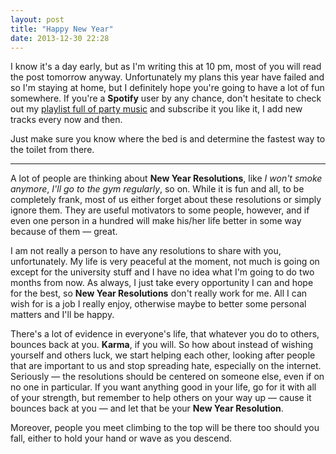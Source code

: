 ```yaml
---
layout: post
title: "Happy New Year"
date: 2013-12-30 22:28
---
```


I know it's a day early, but as I'm writing this at 10 pm, most of you will read the post tomorrow anyway. Unfortunately my plans this year have failed and so I'm staying at home, but I definitely hope you're going to have a lot of fun somewhere. If you're a **Spotify** user by any chance, don't hesitate to check out my [playlist full of party music](http://open.spotify.com/user/lojewski/playlist/1ddI5eJymCrcAtTKMmy46J) and subscribe it you like it, I add new tracks every now and then.

Just make sure you know where the bed is and determine the fastest way to the toilet from there.

---

A lot of people are thinking about **New Year Resolutions**, like *I won't smoke anymore*, *I'll go to the gym regularly*, so on. While it is fun and all, to be completely frank, most of us either forget about these resolutions or simply ignore them. They are useful motivators to some people, however, and if even one person in a hundred will make his/her life better in some way because of them — great.

I am not really a person to have any resolutions to share with you, unfortunately. My life is very peaceful at the moment, not much is going on except for the university stuff and I have no idea what I'm going to do two months from now. As always, I just take every opportunity I can and hope for the best, so **New Year Resolutions** don't really work for me. All I can wish for is a job I really enjoy, otherwise maybe to better some personal matters and I'll be happy.

There's a lot of evidence in everyone's life, that whatever you do to others, bounces back at you. **Karma**, if you will. So how about instead of wishing yourself and others luck, we start helping each other, looking after people that are important to us and stop spreading hate, especially on the internet. Seriously — the resolutions should be centered on someone else, even if on no one in particular. If you want anything good in your life, go for it with all of your strength, but remember to help others on your way up — cause it bounces back at you — and let that be your **New Year Resolution**.

Moreover, people you meet climbing to the top will be there too should you fall, either to hold your hand or wave as you descend.